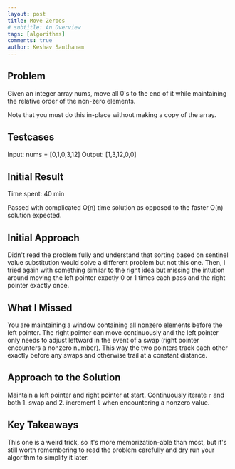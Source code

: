 ```yaml
---
layout: post
title: Move Zeroes
# subtitle: An Overview
tags: [algorithms]
comments: true
author: Keshav Santhanam
---
```


## Problem
Given an integer array nums, move all 0's to the end of it while maintaining the relative order of the non-zero elements.

Note that you must do this in-place without making a copy of the array.

## Testcases

Input: nums = [0,1,0,3,12]
Output: [1,3,12,0,0]

## Initial Result
Time spent: 40 min

Passed with complicated O(n) time solution as opposed to the faster O(n) solution expected. 

## Initial Approach
Didn't read the problem fully and understand that sorting based on sentinel value substitution would solve a different problem but not this one. Then, I tried again with something similar to the right idea but missing the intution around moving the left pointer exactly 0 or 1 times each pass and the right pointer exactly once. 

## What I Missed
You are maintaining a window containing all nonzero elements before the left pointer. The right pointer can move continuously and the left pointer only needs to adjust leftward in the event of a swap (right pointer encounters a nonzero number). This way the two pointers track each other exactly before any swaps and otherwise trail at a constant distance. 

## Approach to the Solution
Maintain a left pointer and right pointer at start. Continuously iterate ```r``` and both 1. swap and 2. increment ```l``` when encountering a nonzero value. 

## Key Takeaways
This one is a weird trick, so it's more memorization-able than most, but it's still worth remembering to read the problem carefully and dry run your algorithm to simplify it later. 
